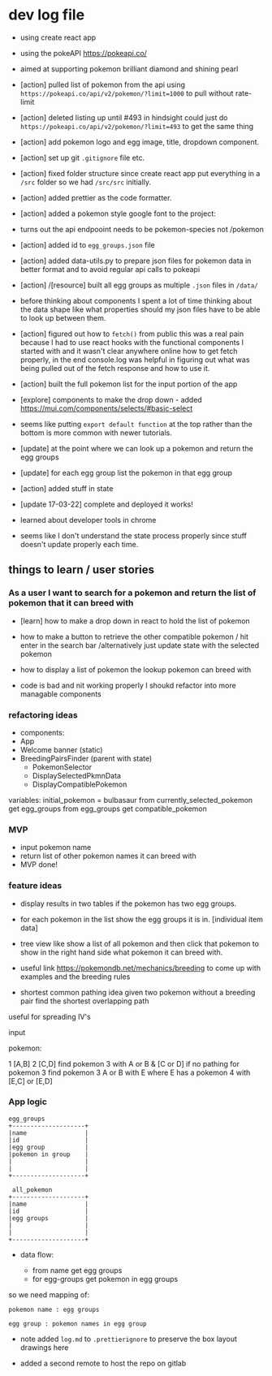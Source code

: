 # dev log file

- using create react app
- using the pokeAPI https://pokeapi.co/
- aimed at supporting pokemon brilliant diamond and shining pearl
- [action] pulled list of pokemon from the api using `https://pokeapi.co/api/v2/pokemon/?limit=1000` to pull without rate-limit
- [action] deleted listing up until #493 in hindsight could just do `https://pokeapi.co/api/v2/pokemon/?limit=493` to get the same thing

- [action] add pokemon logo and egg image, title, dropdown component.
- [action] set up git `.gitignore` file etc.
- [action] fixed folder structure since create react app put everything in a `/src` folder so we had `/src/src` initially.
- [action] added prettier as the code formatter.
- [action] added a pokemon style google font to the project:

- turns out the api endpooint needs to be pokemon-species not /pokemon

- [action] added id to `egg_groups.json` file
- [action] added data-utils.py to prepare json files for pokemon data in better format and to avoid regular api calls to pokeapi

- [action] /[resource] built all egg groups as multiple `.json` files in `/data/`

- before thinking about components I spent a lot of time thinking about the data shape like what properties should my json files have to be able to look up between them.

- [action] figured out how to `fetch()` from public this was a real pain because I had to use react hooks with the functional components I started with and it wasn't clear anywhere online how to get fetch properly, in the end console.log was helpful in figuring out what was being pulled out of the fetch response and how to use it.

- [action] built the full pokemon list for the input portion of the app

- [explore] components to make the drop down - added https://mui.com/components/selects/#basic-select

- seems like putting `export default function` at the top rather than the bottom is more common with newer tutorials.

- [update] at the point where we can look up a pokemon and return the egg groups

- [update] for each egg group list the pokemon in that egg group

- [action] added stuff in state

- [update 17-03-22] complete and deployed it works!

- learned about developer tools in chrome

- seems like I don't understand the state process properly since stuff doesn't update properly each time.

## things to learn / user stories

### As a user I want to search for a pokemon and return the list of pokemon that it can breed with

- [learn] how to make a drop down in react to hold the list of pokemon

- how to make a button to retrieve the other compatible pokemon / hit enter in the search bar /alternatively just update state with the selected pokemon
- how to display a list of pokemon the lookup pokemon can breed with

- code is bad and nit working properly I shoukd refactor into more managable components

### refactoring ideas

- components:
- App
- Welcome banner (static)
- BreedingPairsFinder (parent with state)
  - PokemonSelector
  - DisplaySelectedPkmnData
  - DisplayCompatiblePokemon

variables:
initial_pokemon = bulbasaur
from currently_selected_pokemon get egg_groups
from egg_groups get compatible_pokemon

### MVP

- input pokemon name
- return list of other pokemon names it can breed with
- MVP done!

### feature ideas

- display results in two tables if the pokemon has two egg groups.
- for each pokemon in the list show the egg groups it is in. [individual item data]
- tree view like show a list of all pokemon and then click that pokemon to show in the right hand side what pokemon it can breed with.

- useful link https://pokemondb.net/mechanics/breeding to come up with examples and the breeding rules

- shortest common pathing
  idea given two pokemon without a breeding pair find the shortest overlapping path

useful for spreading IV's

input

pokemon:

1 [A,B]
2 [C,D]
find pokemon 3 with A or B & [C or D]
if no pathing for pokemon 3 find
pokemon 3 A or B with E where E has a pokemon 4 with [E,C] or [E,D]

### App logic

```
egg_groups
+--------------------+
|name                |
|id                  |
|egg group           |
|pokemon in group    |
|                    |
|                    |
+--------------------+

 all_pokemon
+--------------------+
|name                |
|id                  |
|egg groups          |
|                    |
|                    |
+--------------------+
```

- data flow:

  - from name get egg groups
  - for egg-groups get pokemon in egg groups

so we need mapping of:

```
pokemon name : egg groups

egg group : pokemon names in egg group
```

- note added `log.md` to `.prettierignore` to preserve the box layout drawings here

- added a second remote to host the repo on gitlab
